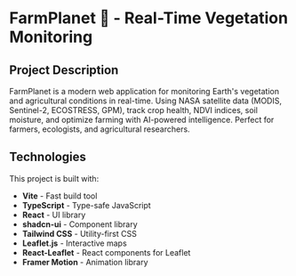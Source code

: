 # FarmPlanet 🌿 - Real-Time Vegetation Monitoring

## Project Description

FarmPlanet is a modern web application for monitoring Earth's vegetation and agricultural conditions in real-time. Using NASA satellite data (MODIS, Sentinel-2, ECOSTRESS, GPM), track crop health, NDVI indices, soil moisture, and optimize farming with AI-powered intelligence. Perfect for farmers, ecologists, and agricultural researchers.

## Technologies

This project is built with:

- **Vite** - Fast build tool
- **TypeScript** - Type-safe JavaScript
- **React** - UI library
- **shadcn-ui** - Component library
- **Tailwind CSS** - Utility-first CSS
- **Leaflet.js** - Interactive maps
- **React-Leaflet** - React components for Leaflet
- **Framer Motion** - Animation library
  
